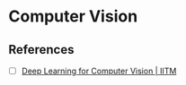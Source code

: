 # Computer Vision



## References

- [ ] [Deep Learning for Computer Vision | IITM](https://www.youtube.com/playlist?list=PLyqSpQzTE6M_PI-rIz4O1jEgffhJU9GgG)